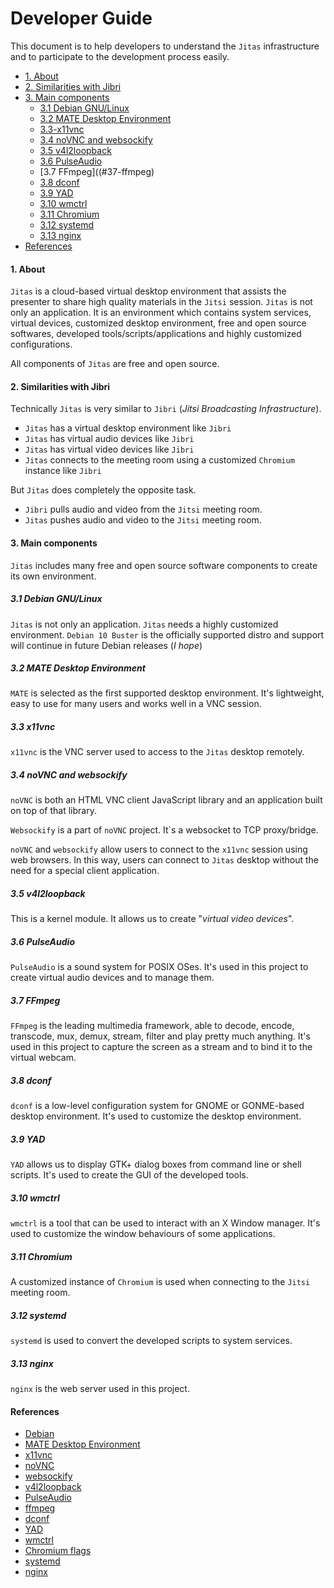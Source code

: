 # Developer Guide

This document is to help developers to understand the `Jitas` infrastructure and
to participate to the development process easily.

- [1. About](#1-about)
- [2. Similarities with Jibri](#2-similarities-with-jibri)
- [3. Main components](#3-main-components)
  - [3.1 Debian GNU/Linux](#31-debian-gnulinux)
  - [3.2 MATE Desktop Environment](#32-mate-desktop-environment)
  - [3.3-x11vnc](#33-x11vnc)
  - [3.4 noVNC and websockify](#34-novnc-and-websockify)
  - [3.5 v4l2loopback](#35-v4l2loopback)
  - [3.6 PulseAudio](#36-pulseaudio)
  - [3.7 FFmpeg]((#37-ffmpeg)
  - [3.8 dconf](#38-dconf)
  - [3.9 YAD](#39-yad)
  - [3.10 wmctrl](#310-wmctrl)
  - [3.11 Chromium](#311-chromium)
  - [3.12 systemd](#312-systemd)
  - [3.13 nginx](#313-nginx)
- [References](#references)

#### 1. About

`Jitas` is a cloud-based virtual desktop environment that assists the presenter
to share high quality materials in the `Jitsi` session. `Jitas` is not only an
application. It is an environment which contains system services, virtual
devices, customized desktop environment, free and open source softwares,
developed tools/scripts/applications and highly customized configurations.

All components of `Jitas` are free and open source.

#### 2. Similarities with Jibri

Technically `Jitas` is very similar to `Jibri` (_Jitsi Broadcasting
Infrastructure_).

- `Jitas` has a virtual desktop environment like `Jibri`
- `Jitas` has virtual audio devices like `Jibri`
- `Jitas` has virtual video devices like `Jibri`
- `Jitas` connects to the meeting room using a customized `Chromium` instance
  like `Jibri`

But `Jitas` does completely the opposite task.

- `Jibri` pulls audio and video from the `Jitsi` meeting room.
- `Jitas` pushes audio and video to the `Jitsi` meeting room.

#### 3. Main components

`Jitas` includes many free and open source software components to create its own
environment.

##### 3.1 Debian GNU/Linux

`Jitas` is not only an application. `Jitas` needs a highly customized
environment. `Debian 10 Buster` is the officially supported distro and support
will continue in future Debian releases (_I hope_)

##### 3.2 MATE Desktop Environment

`MATE` is selected as the first supported desktop environment. It's lightweight,
easy to use for many users and works well in a VNC session.

##### 3.3 x11vnc

`x11vnc` is the VNC server used to access to the `Jitas` desktop remotely.

##### 3.4 noVNC and websockify

`noVNC` is both an HTML VNC client JavaScript library and an application built
on top of that library.

`Websockify` is a part of `noVNC` project. It`s a websocket to TCP proxy/bridge.

`noVNC` and `websockify` allow users to connect to the `x11vnc` session using
web browsers. In this way, users can connect to `Jitas` desktop without the need
for a special client application.

##### 3.5 v4l2loopback

This is a kernel module. It allows us to create "_virtual video devices_".

##### 3.6 PulseAudio

`PulseAudio` is a sound system for POSIX OSes. It's used in this project to
create virtual audio devices and to manage them.

##### 3.7 FFmpeg

`FFmpeg` is the leading multimedia framework, able to decode, encode, transcode,
mux, demux, stream, filter and play pretty much anything. It's used in this
project to capture the screen as a stream and to bind it to the virtual webcam.

##### 3.8 dconf

`dconf` is a low-level configuration system for GNOME or GONME-based desktop
environment. It's used to customize the desktop environment.

##### 3.9 YAD

`YAD` allows us to display GTK+ dialog boxes from command line or shell scripts.
It's used to create the GUI of the developed tools.

##### 3.10 wmctrl

`wmctrl` is a tool that can be used to interact with an X Window manager. It's
used to customize the window behaviours of some applications.

##### 3.11 Chromium

A customized instance of `Chromium` is used when connecting to the `Jitsi`
meeting room.

##### 3.12 systemd

`systemd` is used to convert the developed scripts to system services.

##### 3.13 nginx

`nginx` is the web server used in this project.

#### References

- [Debian](https://www.debian.org/)
- [MATE Desktop Environment](https://mate-desktop.org/)
- [x11vnc](https://github.com/LibVNC/x11vnc)
- [noVNC](https://github.com/novnc/noVNC)
- [websockify](https://github.com/novnc/websockify)
- [v4l2loopback](https://github.com/umlaeute/v4l2loopback)
- [PulseAudio](https://www.freedesktop.org/wiki/Software/PulseAudio/)
- [ffmpeg](https://ffmpeg.org/)
- [dconf](https://wiki.gnome.org/Projects/dconf)
- [YAD](https://github.com/v1cont/yad)
- [wmctrl](http://tripie.sweb.cz/utils/wmctrl/)
- [Chromium flags](https://peter.sh/experiments/chromium-command-line-switches/)
- [systemd](https://systemd.io/)
- [nginx](https://nginx.org/en/)
